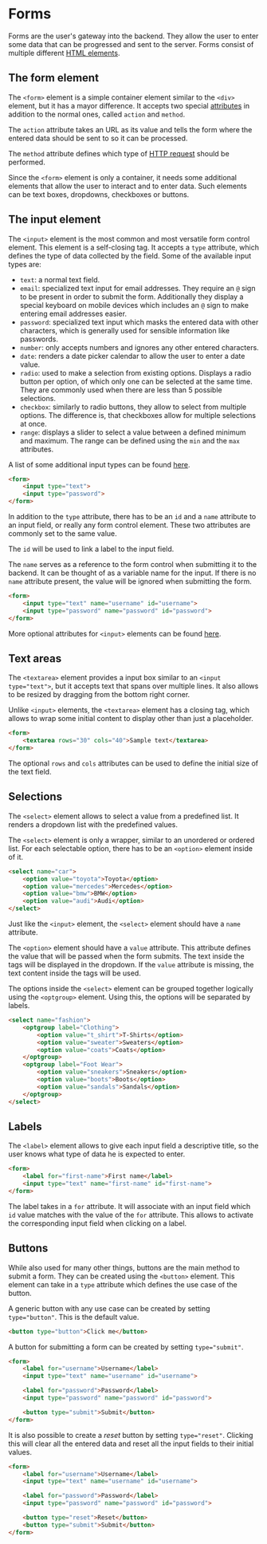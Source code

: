 # Forms

Forms are the user's gateway into the backend. They allow the user to enter some data that can be progressed and sent to the server. Forms consist of multiple different [HTML elements](html_elements_tags.md).

## The form element

The `<form>` element is a simple container element similar to the `<div>` element, but it has a mayor difference. It accepts two special [attributes](html_attributes.md) in addition to the normal ones, called `action` and `method`. 

The `action` attribute takes an URL as its value and tells the form where the entered data should be sent to so it can be processed.

The `method` attribute defines which type of [HTTP request](../../../software_design_and_principles/http_requests.md) should be performed.

Since the `<form>` element is only a container, it needs some additional elements that allow the user to interact and to enter data. Such elements can be text boxes, dropdowns, checkboxes or buttons.

## The input element

The `<input>` element is the most common and most versatile form control element. This element is a self-closing tag. It accepts a `type` attribute, which defines the type of data collected by the field. Some of the available input types are:

- `text`: a normal text field.
- `email`: specialized text input for email addresses. They require an `@` sign to be present in order to submit the form. Additionally they display a special keyboard on mobile devices which includes an `@` sign to make entering email addresses easier.
- `password`: specialized text input which masks the entered data with other characters, which is generally used for sensible information like passwords.
- `number`: only accepts numbers and ignores any other entered characters.
- `date`: renders a date picker calendar to allow the user to enter a date value.
- `radio`: used to make a selection from existing options. Displays a radio button per option, of which only one can be selected at the same time. They are commonly used when there are less than 5 possible selections.
- `checkbox`: similarly to radio buttons, they allow to select from multiple options. The difference is, that checkboxes allow for multiple selections at once.
- `range`: displays a slider to select a value between a defined minimum and maximum. The range can be defined using the `min` and the `max` attributes.

A list of some additional input types can be found [here](https://www.w3schools.com/html/html_form_input_types.asp).

```html
<form>
	<input type="text">
	<input type="password">
</form>
```

In addition to the `type` attribute, there has to be an `id` and a `name` attribute to an input field, or really any form control element. These two attributes are commonly set to the same value.

The `id` will be used to link a label to the input field.

The `name` serves as a reference to the form control when submitting it to the backend. It can be thought of as a variable name for the input. If there is no `name` attribute present, the value will be ignored when submitting the form.

```html
<form>
	<input type="text" name="username" id="username">
	<input type="password" name="password" id="password">
</form>
```

More optional attributes for `<input>` elements can be found [here](https://www.w3schools.com/html/html_form_attributes.asp).

## Text areas

The `<textarea>` element provides a input box similar to an `<input type="text">`, but it accepts text that spans over multiple lines. It also allows to be resized by dragging from the bottom right corner.

Unlike `<input>` elements, the `<textarea>` element has a closing tag, which allows to wrap some initial content to display other than just a placeholder.

```html
<form>
	<textarea rows="30" cols="40">Sample text</textarea>
</form>
```

The optional `rows` and `cols` attributes can be used to define the initial size of the text field.

## Selections

The `<select>` element allows to select a value from a predefined list. It renders a dropdown list with the predefined values.

The `<select>` element is only a wrapper, similar to an unordered or ordered list. For each selectable option, there has to be an `<option>` element inside of it.

```html
<select name="car">
	<option value="toyota">Toyota</option>
	<option value="mercedes">Mercedes</option>
	<option value="bmw">BMW</option>
	<option value="audi">Audi</option>
</select>
```

Just like the `<input>` element, the `<select>` element should have a `name` attribute.

The `<option>` element should have a `value` attribute. This attribute defines the value that will be passed when the form submits. The text inside the tags will be displayed in the dropdown. If the `value` attribute is missing, the text content inside the tags will be used.

The options inside the `<select>` element can be grouped together logically using the `<optgroup>` element. Using this, the options will be separated by labels.

```html
<select name="fashion">
	<optgroup label="Clothing">
	    <option value="t_shirt">T-Shirts</option>
	    <option value="sweater">Sweaters</option>
	    <option value="coats">Coats</option>
	</optgroup>
	<optgroup label="Foot Wear">
	    <option value="sneakers">Sneakers</option>
	    <option value="boots">Boots</option>
	    <option value="sandals">Sandals</option>
	</optgroup>
</select>
```

## Labels

The `<label>` element allows to give each input field a descriptive title, so the user knows what type of data he is expected to enter.

```html
<form>
	<label for="first-name">First name</label>
	<input type="text" name="first-name" id="first-name">
</form>
```

The label takes in a `for` attribute. It will associate with an input field which `id` value matches with the value of the `for` attribute. This allows to activate the corresponding input field when clicking on a label.

## Buttons

While also used for many other things, buttons are the main method to submit a form. They can be created using the `<button>` element. This element can take in a `type` attribute which defines the use case of the button.

A generic button with any use case can be created by setting `type="button"`. This is the default value.

```html
<button type="button">Click me</button>
```

A button for submitting a form can be created by setting `type="submit"`.

```html
<form>
	<label for="username">Username</label>
	<input type="text" name="username" id="username">

	<label for="password">Password</label>
	<input type="password" name="password" id="password">

	<button type="submit">Submit</button>
</form>
```

It is also possible to create a *reset* button by setting `type="reset"`. Clicking this will clear all the entered data and reset all the input fields to their initial values.

```html
<form>
	<label for="username">Username</label>
	<input type="text" name="username" id="username">

	<label for="password">Password</label>
	<input type="password" name="password" id="password">

	<button type="reset">Reset</button>
	<button type="submit">Submit</button>
</form>
```